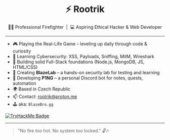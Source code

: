 <h1 align="center">⚡ Rootrik</h1>

<p align="center">
👨‍🚒 Professional Firefighter &nbsp;|&nbsp; 💻 Aspiring Ethical Hacker & Web Developer  
</p>

---

- 🎮 Playing the Real-Life Game – leveling up daily through code & curiosity  
- 🧠 Learning Cybersecurity: XSS, Payloads, Sniffing, MitM, Wireshark  
- 🧱 Building solid Full-Stack foundations (Node.js, MongoDB, JS, HTML/CSS)  
- 🧪 Creating **BlazeLab** – a hands-on security lab for testing and learning  
- 🤖 Developing **P1NG** – a personal Discord bot for notes, quests, automation  
- 🌍 Based in Czech Republic  
- 📫 Contact: [rootrik@proton.me](mailto:rootrik@proton.me)  
- 🕹️ aka: `BlazeBro.gg`

[![TryHackMe Badge](https://tryhackme-badges.s3.amazonaws.com/BlazeBro.png)](https://tryhackme.com/p/BlazeBro)

---

> "No fire too hot. No system too locked." 🔓🔥
